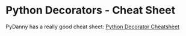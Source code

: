 # Python Decorators - Cheat Sheet

PyDanny has a really good cheat sheet: [Python Decorator Cheatsheet](http://www.pydanny.com/python-decorator-cheatsheet.html)

